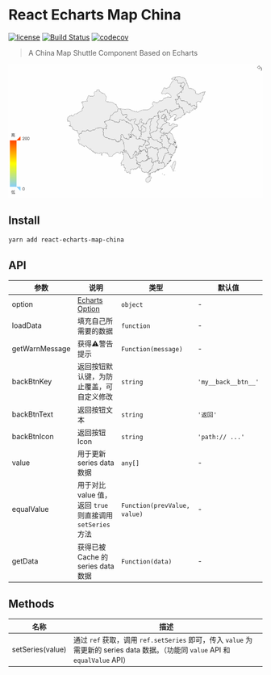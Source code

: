 # React Echarts Map China

[![license](https://img.shields.io/github/license/zongzi531/react-echarts-map-china.svg)](https://github.com/zongzi531/react-echarts-map-china/blob/master/LICENSE)
[![Build Status](https://travis-ci.org/zongzi531/react-echarts-map-china.svg?branch=master)](https://travis-ci.org/zongzi531/react-echarts-map-china)
[![codecov](https://codecov.io/gh/zongzi531/react-echarts-map-china/branch/master/graph/badge.svg)](https://codecov.io/gh/zongzi531/react-echarts-map-china)

> A China Map Shuttle Component Based on Echarts

![demo](./demo.gif)

## Install

```bash
yarn add react-echarts-map-china
```

## API

| 参数 | 说明 | 类型 | 默认值 |
| ------ | ------ | ------ | ------ |
| option | [Echarts Option](https://echarts.baidu.com/option.html) | `object` | - |
| loadData | 填充自己所需要的数据 | `function` | - |
| getWarnMessage | 获得⚠️警告提示 | `Function(message)` | - |
| backBtnKey | 返回按钮默认键，为防止覆盖，可自定义修改 | `string` | `'my__back__btn__'` |
| backBtnText | 返回按钮文本 | `string` | `'返回'` |
| backBtnIcon | 返回按钮 Icon | `string` | `'path:// ...'` |
| value | 用于更新 series data 数据 | `any[]` | - |
| equalValue | 用于对比 value 值，返回 `true` 则直接调用 `setSeries` 方法 | `Function(prevValue, value)` | - |
| getData | 获得已被 Cache 的 series data 数据 | `Function(data)` | - |

## Methods

| 名称 | 描述 |
| ------ | ------ |
| setSeries(value) | 通过 `ref` 获取，调用 `ref.setSeries` 即可，传入 `value` 为需更新的 series data 数据。（功能同 `value` API 和 `equalValue` API） |
